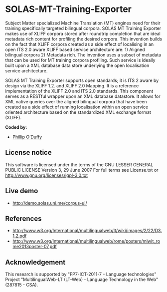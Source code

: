 # SOLAS-MT-Training-Exporter
Subject Matter specialized Machine Translation (MT) engines need for their training specifically targeted bilingual corpora. SOLAS MT Training Exporter makes use of XLIFF corpora stored after roundtrip completion that are ideal metadata rich content for profiling the desired corpora.  This invention builds on the fact that XLIFF corpora created as a side effect of localising in an open ITS 2.0 aware XLIFF based service architecture are: 1) Aligned bilingual corpora 2) Metadata rich. The invention uses a subset of metadata that can be used for MT training corpora profiling. Such service is ideally built upon a XML database data store underlying the open localisation service architecture.
 
SOLAS MT Training Exporter supports open standards; it is ITS 2 aware by design via the XLIFF 1.2. and XLIFF 2.0 Mapping. It is a reference implementation of the XLIFF 2.0 and ITS 2.0 standards. This component serves as a RESTful wrapper upon an XML database datastore. It allows for XML native queries over the aligned bilingual corpora that have been created as a side effect of running localisation within an open service oriented architecture based on the standardized XML exchange format (XLIFF).

**Coded by:**
* [Phillip O’Duffy](https://github.com/PhilipUL)

## License notice
This software is licensed under the terms of the GNU LESSER GENERAL PUBLIC LICENSE Version 3, 29 June 2007 For full terms see License.txt or http://www.gnu.org/licenses/lgpl-3.0.txt

## Live demo 
* http://demo.solas.uni.me/corpus-ui/

## References
 * http://www.w3.org/International/multilingualweb/lt/wiki/images/2/22/D3.1.2.pdf
 * http://www.w3.org/International/multilingualweb/rome/posters/mlwlt_rome2013poster-07.pdf

## Acknowledgement
This research is supported by "FP7-ICT-2011-7 - Language technologies" Project "MultilingualWeb-LT (LT-Web) - Language Technology in the Web" (287815 - CSA).
